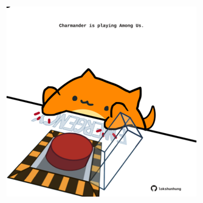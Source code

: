 <!-- built at 21/09/2024, 03:01:45 UTC -->
<p align="center">
  <img width="500" height="500" src="./ReadmeImage.svg">
</p>

